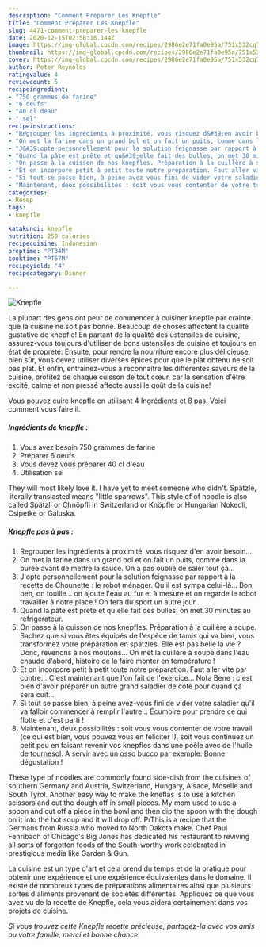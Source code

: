 ```yaml
---
description: "Comment Préparer Les Knepfle"
title: "Comment Préparer Les Knepfle"
slug: 4471-comment-preparer-les-knepfle
date: 2020-12-15T02:58:18.144Z
image: https://img-global.cpcdn.com/recipes/2986e2e71fa0e95a/751x532cq70/knepfle-photo-principale-de-la-recette.jpg
thumbnail: https://img-global.cpcdn.com/recipes/2986e2e71fa0e95a/751x532cq70/knepfle-photo-principale-de-la-recette.jpg
cover: https://img-global.cpcdn.com/recipes/2986e2e71fa0e95a/751x532cq70/knepfle-photo-principale-de-la-recette.jpg
author: Peter Reynolds
ratingvalue: 4
reviewcount: 5
recipeingredient:
- "750 grammes de farine"
- "6 oeufs"
- "40 cl deau"
- " sel"
recipeinstructions:
- "Regrouper les ingrédients à proximité, vous risquez d&#39;en avoir besoin..."
- "On met la farine dans un grand bol et on fait un puits, comme dans la purée avant de mettre la sauce. On a pas oublié de saler tout ça..."
- "J&#39;opte personnellement pour la solution feignasse par rapport à la recette de Chounette : le robot ménager. Qu&#39;il est sympa celui-là... Bon, ben, on touille... on ajoute l&#39;eau au fur et à mesure et on regarde le robot travailler à notre place ! On fera du sport un autre jour..."
- "Quand la pâte est prête et qu&#39;elle fait des bulles, on met 30 minutes au réfrigérateur."
- "On passe à la cuisson de nos knepfles. Préparation à la cuillère à soupe. Sachez que si vous êtes équipés de l&#39;espèce de tamis qui va bien, vous transformez votre préparation en spätzles. Elle est pas belle la vie ? Donc, revenons à nos moutons... On met la cuillère à soupe dans l&#39;eau chaude d&#39;abord, histoire de la faire monter en température !"
- "Et on incorpore petit à petit toute notre préparation. Faut aller vite par contre... C&#39;est maintenant que l&#39;on fait de l&#39;exercice... Nota Bene : c&#39;est bien d&#39;avoir préparer un autre grand saladier de côté pour quand ça sera cuit..."
- "Si tout se passe bien, à peine avez-vous fini de vider votre saladier qu&#39;il va falloir commencer à remplir l&#39;autre... Écumoire pour prendre ce qui flotte et c&#39;est parti !"
- "Maintenant, deux possibilités : soit vous vous contenter de votre travail (ce qui est bien, vous pouvez vous en féliciter !), soit vous continuez un petit peu en faisant revenir vos knepfles dans une poêle avec de l&#39;huile de tournesol. A servir avec un osso bucco par exemple. Bonne dégustation !"
categories:
- Resep
tags:
- knepfle

katakunci: knepfle 
nutrition: 250 calories
recipecuisine: Indonesian
preptime: "PT34M"
cooktime: "PT57M"
recipeyield: "4"
recipecategory: Dinner

---
```



![Knepfle](https://img-global.cpcdn.com/recipes/2986e2e71fa0e95a/751x532cq70/knepfle-photo-principale-de-la-recette.jpg)

La plupart des gens ont peur de commencer à cuisiner knepfle par crainte que la cuisine ne soit pas bonne. Beaucoup de choses affectent la qualité gustative de knepfle! En partant de la qualité des ustensiles de cuisine, assurez-vous toujours d'utiliser de bons ustensiles de cuisine et toujours en état de propreté. Ensuite, pour rendre la nourriture encore plus délicieuse, bien sûr, vous devez utiliser diverses épices pour que le plat obtenu ne soit pas plat. Et enfin, entraînez-vous à reconnaître les différentes saveurs de la cuisine, profitez de chaque cuisson de tout cœur, car la sensation d'être excité, calme et non pressé affecte aussi le goût de la cuisine!

<!--inarticleads1-->

Vous pouvez cuire knepfle en utilisant 4 Ingrédients et 8 pas. Voici comment vous faire il.

##### Ingrédients de knepfle :

1. Vous avez besoin 750 grammes de farine
1. Préparer 6 oeufs
1. Vous devez vous préparer 40 cl d&#39;eau
1. Utilisation  sel


They will most likely love it. I have yet to meet someone who didn&#39;t. Spätzle, literally translasted means &#34;little sparrows&#34;. This style of of noodle is also called Spätzli or Chnöpfli in Switzerland or Knöpfle or Hungarian Nokedli, Csipetke or Galuska. 

<!--inarticleads2-->

##### Knepfle pas à pas :

1. Regrouper les ingrédients à proximité, vous risquez d&#39;en avoir besoin...
1. On met la farine dans un grand bol et on fait un puits, comme dans la purée avant de mettre la sauce. On a pas oublié de saler tout ça...
1. J&#39;opte personnellement pour la solution feignasse par rapport à la recette de Chounette : le robot ménager. Qu&#39;il est sympa celui-là... Bon, ben, on touille... on ajoute l&#39;eau au fur et à mesure et on regarde le robot travailler à notre place ! On fera du sport un autre jour...
1. Quand la pâte est prête et qu&#39;elle fait des bulles, on met 30 minutes au réfrigérateur.
1. On passe à la cuisson de nos knepfles. Préparation à la cuillère à soupe. Sachez que si vous êtes équipés de l&#39;espèce de tamis qui va bien, vous transformez votre préparation en spätzles. Elle est pas belle la vie ? Donc, revenons à nos moutons... On met la cuillère à soupe dans l&#39;eau chaude d&#39;abord, histoire de la faire monter en température !
1. Et on incorpore petit à petit toute notre préparation. Faut aller vite par contre... C&#39;est maintenant que l&#39;on fait de l&#39;exercice... Nota Bene : c&#39;est bien d&#39;avoir préparer un autre grand saladier de côté pour quand ça sera cuit...
1. Si tout se passe bien, à peine avez-vous fini de vider votre saladier qu&#39;il va falloir commencer à remplir l&#39;autre... Écumoire pour prendre ce qui flotte et c&#39;est parti !
1. Maintenant, deux possibilités : soit vous vous contenter de votre travail (ce qui est bien, vous pouvez vous en féliciter !), soit vous continuez un petit peu en faisant revenir vos knepfles dans une poêle avec de l&#39;huile de tournesol. A servir avec un osso bucco par exemple. Bonne dégustation !


These type of noodles are commonly found side-dish from the cuisines of southern Germany and Austria, Switzerland, Hungary, Alsace, Moselle and South Tyrol. Another easy way to make the kneflas is to use a kitchen scissors and cut the dough off in small pieces. My mom used to use a spoon and cut off a piece in the bowl and then dip the spoon with the dough on it into the hot soup and it will drop off. PrThis is a recipe that the Germans from Russia who moved to North Dakota make. Chef Paul Fehribach of Chicago&#39;s Big Jones has dedicated his restaurant to reviving all sorts of forgotten foods of the South-worthy work celebrated in prestigious media like Garden &amp; Gun. 

<!--inarticleads1-->

<p>
La cuisine est un type d'art et cela prend du temps et de la pratique pour obtenir une expérience et une expérience équivalentes dans le domaine. Il existe de nombreux types de préparations alimentaires ainsi que plusieurs sortes d'aliments provenant de sociétés différentes. Appliquez ce que vous avez vu de la recette de Knepfle, cela vous aidera certainement dans vos projets de cuisine.
</p>

<p>
<i>Si vous trouvez cette Knepfle recette précieuse, partagez-la avec vos amis ou votre famille, merci et bonne chance.</i>
</p>
